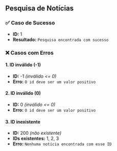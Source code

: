 ## Pesquisa de Notícias

### ✅ Caso de Sucesso
- **ID:** 1  
- **Resultado:** `Pesquisa encontrada com sucesso`  

### ❌ Casos com Erros

#### 1. ID inválido (-1)
- **ID:** -1 *(inválido <= 0)*
- **Erro:** `O id deve ser um valor positivo`  

#### 2. ID inválido (0)
- **ID:** 0 *(inválido <= 0)*
- **Erro:** `O id deve ser um valor positivo`  

#### 3. ID inexistente
- **ID:** 200 *(não existente)*
- **IDs existentes:** 1, 2, 3 
- **Erro:** `Nenhuma notícia encontrada com esse ID`  

 